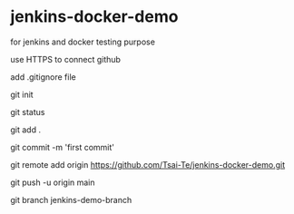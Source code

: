 # jenkins-docker-demo
for jenkins and docker testing purpose

use HTTPS to connect github

add .gitignore file

git init

git status

git add .

git commit -m 'first commit'

git remote add origin https://github.com/Tsai-Te/jenkins-docker-demo.git

git push -u origin main

git branch jenkins-demo-branch

